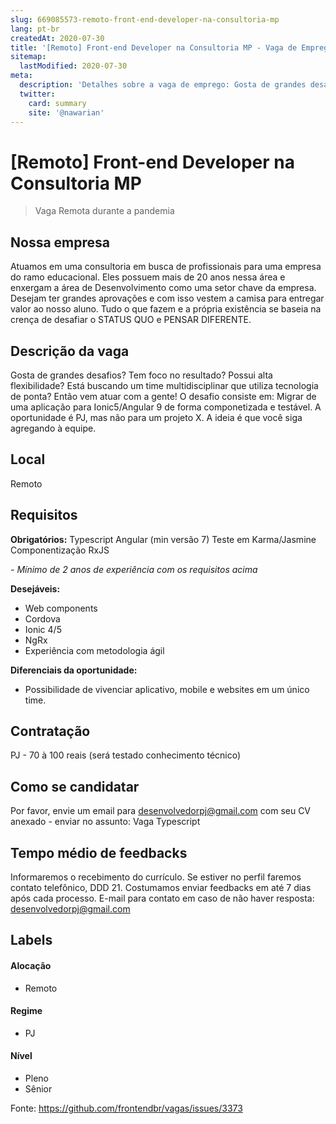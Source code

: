 ```yaml
---
slug: 669085573-remoto-front-end-developer-na-consultoria-mp
lang: pt-br
createdAt: 2020-07-30
title: '[Remoto] Front-end Developer na Consultoria MP - Vaga de Emprego'
sitemap:
  lastModified: 2020-07-30
meta:
  description: 'Detalhes sobre a vaga de emprego: Gosta de grandes desafios? Tem foco no resultado? Possui alta flexibilidade? Está buscando um time multidisciplinar que utiliza tecnologia de ponta? Então vem atuar com a gente! O desafio consiste em: Migrar de uma aplicação para Ionic5/Angular 9 de forma componetizada e testável. A oportunidade é PJ, mas não para um projeto X. A ideia é que você siga agregando à equipe.'
  twitter:
    card: summary
    site: '@nawarian'
---
```


# [Remoto] Front-end Developer na Consultoria MP

<!-- 
==================================================
POR FAVOR, SÓ POSTE SE A VAGA FOR PARA FRONT-END!

Não faça distinção de gênero no título da vaga.

Use: "Front-End Developer" ao invés de 
"Desenvolvedor Front-End" \o/

Exemplo: `[São Paulo] Front-End Developer na NOME DA EMPRESA`
==================================================
-->

<!--
==================================================
Caso a vaga for remoto durante a pandemia deixar a linha abaixo
==================================================
-->
> Vaga Remota durante a pandemia

## Nossa empresa

Atuamos em uma consultoria em busca de profissionais para uma empresa do ramo educacional. Eles possuem mais de 20 anos nessa área e enxergam a área de Desenvolvimento como uma setor chave da empresa. Desejam ter grandes aprovações e com isso vestem a camisa para entregar valor ao nosso aluno. Tudo o que fazem e a própria existência se baseia na crença de desafiar o STATUS QUO e PENSAR DIFERENTE.

## Descrição da vaga

Gosta de grandes desafios? Tem foco no resultado? Possui alta flexibilidade? Está buscando um time multidisciplinar que utiliza tecnologia de ponta? 
Então vem atuar com a gente!
O desafio consiste em: Migrar de uma aplicação para Ionic5/Angular 9 de forma componetizada e testável.
A oportunidade é PJ, mas não para um projeto X. A ideia é que você siga agregando à equipe.

## Local

Remoto 

## Requisitos

**Obrigatórios:**
Typescript 
Angular (min versão 7)
Teste em Karma/Jasmine
Componentização
RxJS


_- Mínimo de 2 anos de experiência com os requisitos acima_

**Desejáveis:**
- Web components
- Cordova
- Ionic 4/5
- NgRx
- Experiência com metodologia ágil



**Diferenciais da oportunidade:**
- Possibilidade de vivenciar aplicativo, mobile e websites em um único time.


## Contratação

PJ - 70 à 100 reais (será testado conhecimento técnico)

## Como se candidatar

Por favor, envie um email para desenvolvedorpj@gmail.com com seu CV anexado - enviar no assunto: Vaga Typescript

## Tempo médio de feedbacks

Informaremos o recebimento do currículo. Se estiver no perfil faremos contato telefônico, DDD 21.
Costumamos enviar feedbacks em até 7 dias após cada processo.
E-mail para contato em caso de não haver resposta: desenvolvedorpj@gmail.com

## Labels
<!-- retire os labels que não fazem sentido à vaga -->

#### Alocação
- Remoto

#### Regime
- PJ

#### Nível
- Pleno
- Sênior





Fonte: https://github.com/frontendbr/vagas/issues/3373